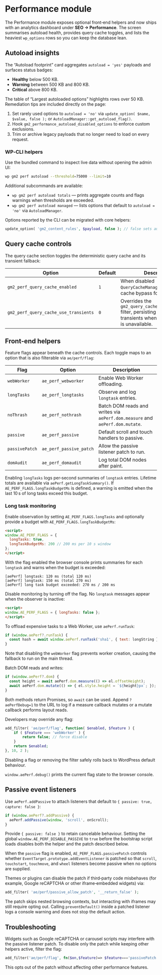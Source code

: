 # Performance module

The Performance module exposes optional front‑end helpers and now ships with an analytics dashboard under **SEO → Performance**. The screen summarises autoload health, provides query cache toggles, and lists the heaviest `wp_options` rows so you can keep the database lean.

## Autoload insights

The “Autoload footprint” card aggregates `autoload = 'yes'` payloads and surfaces status badges:

* **Healthy** below 500&nbsp;KB.
* **Warning** between 500&nbsp;KB and 800&nbsp;KB.
* **Critical** above 800&nbsp;KB.

The table of “Largest autoloaded options” highlights rows over 50&nbsp;KB. Remediation tips are included directly on the page:

1. Set rarely used options to `autoload = 'no'` via `update_option( $name, $value, false );` or `AutoloadManager::get_autoload_flag()`.
2. Hook `gm2_performance_autoload_disabled_options` to enforce custom exclusions.
3. Trim or archive legacy payloads that no longer need to load on every request.

### WP‑CLI helpers

Use the bundled command to inspect live data without opening the admin UI:

```bash
wp gm2 perf autoload --threshold=75000 --limit=10
```

Additional subcommands are available:

* `wp gm2 perf autoload totals`&nbsp;— prints aggregate counts and flags warnings when thresholds are exceeded.
* `wp gm2 perf autoload managed`&nbsp;— lists options that default to `autoload = 'no'` via `AutoloadManager`.

Options reported by the CLI can be migrated with core helpers:

```php
update_option( 'gm2_content_rules', $payload, false ); // false sets autoload = 'no'
```

## Query cache controls

The query cache section toggles the deterministic query cache and its transient fallback:

| Option | Default | Description |
| --- | --- | --- |
| `gm2_perf_query_cache_enabled` | `1` | When disabled `QueryCacheManager` forces a cache bypass for all requests. |
| `gm2_perf_query_cache_use_transients` | `0` | Overrides the `gm2_query_cache_use_transients` filter, persisting payloads via transients when object caching is unavailable. |

## Front‑end helpers

Feature flags appear beneath the cache controls. Each toggle maps to an option that is also filterable via `ae/perf/flag`:

| Flag | Option | Description |
| --- | --- | --- |
| `webWorker` | `ae_perf_webworker` | Enable Web Worker offloading. |
| `longTasks` | `ae_perf_longtasks` | Observe and log `longtask` entries. |
| `noThrash` | `ae_perf_nothrash` | Batch DOM reads and writes via `aePerf.dom.measure` and `aePerf.dom.mutate`. |
| `passive` | `ae_perf_passive` | Default scroll and touch handlers to passive. |
| `passivePatch` | `ae_perf_passive_patch` | Allow the passive listener patch to run. |
| `domAudit` | `ae_perf_domaudit` | Log total DOM nodes after paint. |

Enabling `longTasks` logs per‑second summaries of `longtask` entries. Lifetime totals are available via `aePerf.getLongTaskSummary()`. If `AE_PERF_FLAGS.longTaskBudgetMs` is defined, a warning is emitted when the last 10 s of long tasks exceed this budget.

### Long task monitoring

Enable observation by setting `AE_PERF_FLAGS.longTasks` and optionally provide a budget with `AE_PERF_FLAGS.longTaskBudgetMs`:

```html
<script>
window.AE_PERF_FLAGS = {
  longTasks: true,
  longTaskBudgetMs: 200 // 200 ms per 10 s window
};
</script>
```

With the flag enabled the browser console prints summaries for each `longtask` and warns when the budget is exceeded:

```
[aePerf] longtask: 120 ms (total 120 ms)
[aePerf] longtask: 150 ms (total 270 ms)
[aePerf] long task budget exceeded: 270 ms / 200 ms
```

Disable monitoring by turning off the flag. No `longtask` messages appear when the observer is inactive:

```html
<script>
window.AE_PERF_FLAGS = { longTasks: false };
</script>
```

To offload expensive tasks to a Web Worker, use `aePerf.runTask`:

```js
if (window.aePerf?.runTask) {
  const hash = await window.aePerf.runTask('sha1', { text: longString });
}
```

Note that disabling the `webWorker` flag prevents worker creation, causing the fallback to run on the main thread.

Batch DOM reads and writes:

```js
if (window.aePerf?.dom) {
  const height = await aePerf.dom.measure(() => el.offsetHeight);
  await aePerf.dom.mutate(() => { el.style.height = `${height}px`; });
}
```

Both methods return Promises, so `await` can be used. Append `?aePerfDebug=1` to the URL to log if a measure callback mutates or a mutate callback performs layout reads.

Developers may override any flag:

```php
add_filter( 'ae/perf/flag', function( $enabled, $feature ) {
    if ( $feature === 'webWorker' ) {
        return false; // force disable
    }
    return $enabled;
}, 10, 2 );
```

Disabling a flag or removing the filter safely rolls back to WordPress default behaviour.

`window.aePerf.debug()` prints the current flag state to the browser console.

## Passive event listeners

Use `aePerf.addPassive` to attach listeners that default to `{ passive: true, capture: false }`:

```js
if (window.aePerf?.addPassive) {
  aePerf.addPassive(window, 'scroll', onScroll);
}
```

Provide `{ passive: false }` to retain cancelable behaviour. Setting the global `window.AE_PERF_DISABLE_PASSIVE` to `true` before the bootstrap script loads disables both the helper and the patch described below.

When the `passive` flag is enabled, `AE_PERF_FLAGS.passivePatch` controls whether `EventTarget.prototype.addEventListener` is patched so that `scroll`, `touchstart`, `touchmove`, and `wheel` listeners become passive when no options are supplied.

Themes or plugins can disable the patch if third‑party code misbehaves (for example, Google reCAPTCHA or other iframe‑embedded widgets) via:

```php
add_filter( 'ae/perf/passive_allow_patch', '__return_false' );
```

The patch skips nested browsing contexts, but interacting with iframes may still require opting out. Calling `preventDefault()` inside a patched listener logs a console warning and does not stop the default action.

## Troubleshooting

Widgets such as Google reCAPTCHA or carousel scripts may interfere with the passive listener patch. To disable only the patch while keeping other helpers active, filter the flag:

```php
add_filter('ae/perf/flag', fn($on,$feature)=> $feature==='passivePatch' ? false : $on, 10, 2);
```

This opts out of the patch without affecting other performance features.

